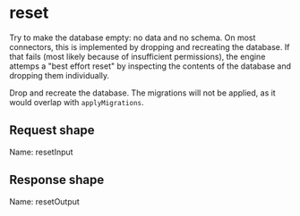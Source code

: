 # reset

Try to make the database empty: no data and no schema. On most connectors, this is
implemented by dropping and recreating the database. If that fails (most likely because of
insufficient permissions), the engine attemps a "best effort reset" by inspecting the
contents of the database and dropping them individually.

Drop and recreate the database. The migrations will not be applied, as it would overlap with
`applyMigrations`.



## Request shape

Name: resetInput

## Response shape

Name: resetOutput

